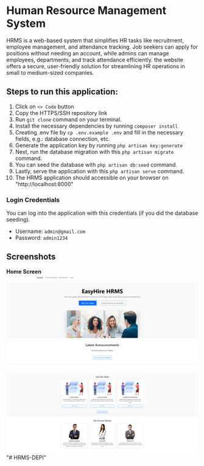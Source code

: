 # Human Resource Management System

HRMS is a web-based system that simplifies HR tasks like recruitment, employee management, and attendance tracking. Job seekers can apply for positions without needing an account, while admins can manage employees, departments, and track attendance efficiently. the website offers a secure, user-friendly solution for streamlining HR operations in small to medium-sized companies.

## Steps to run this application:

1. Click on `<> Code` button
2. Copy the HTTPS/SSH repository link
3. Run `git clone` command on your terminal.
4. Install the necessary dependencies by running `composer install`
5. Creating .env file by `cp .env.example .env` and fill in the necessary fields, e.g.: database connection, etc.
6. Generate the application key by running `php artisan key:generate`
7. Next, run the database migration with this `php artisan migrate` command.
8. You can seed the database with `php artisan db:seed` command.
9. Lastly, serve the application with this `php artisan serve` command.
10. The HRMS application should accessible on your browser on "http://localhost:8000"

### Login Credentials

You can log into the application with this credentials (if you did the database seeding).

-   Username: `admin@gmail.com`
-   Password: `admin1234`

## Screenshots

**Home Screen**
![Home Screen](./documentation-images/HomePage(1).png)

![Dashboard Screen](./documentation-images/HomePage(2).png)
"# HRMS-DEPI" 
